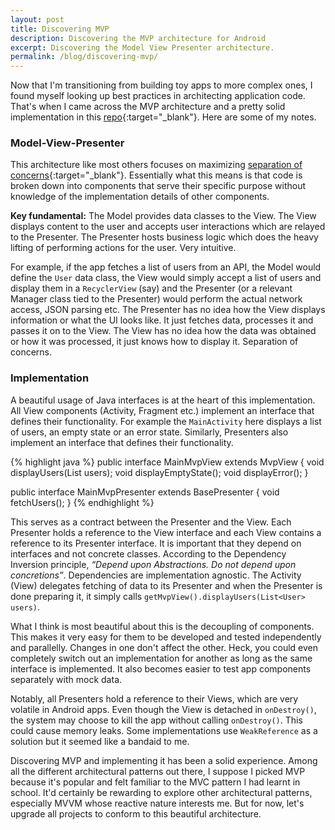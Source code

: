 ```yaml
---
layout: post
title: Discovering MVP
description: Discovering the MVP architecture for Android
excerpt: Discovering the Model View Presenter architecture.
permalink: /blog/discovering-mvp/
---
```

Now that I'm transitioning from building toy apps to more complex ones, I found myself looking up best practices in architecting application code. That's when I came across the MVP architecture and a pretty solid implementation in this [repo](https://github.com/ribot/android-boilerplate){:target="_blank"}. Here are some of my notes.

### Model-View-Presenter
This architecture like most others focuses on maximizing [separation of concerns](https://en.wikipedia.org/wiki/Separation_of_concerns){:target="_blank"}. Essentially what this means is that code is broken down into components that serve their specific purpose without knowledge of the implementation details of other components.

**Key fundamental:** The Model provides data classes to the View. The View displays content to the user and accepts user interactions which are relayed to the Presenter. The Presenter hosts business logic which does the heavy lifting of performing actions for the user. Very intuitive.

For example, if the app fetches a list of users from an API, the Model would define the `User` data class, the View would simply accept a list of users and display them in a `RecyclerView` (say) and the Presenter (or a relevant Manager class tied to the Presenter) would perform the actual network access, JSON parsing etc. The Presenter has no idea how the View displays information or what the UI looks like. It just fetches data, processes it and passes it on to the View. The View has no idea how the data was obtained or how it was processed, it just knows how to display it. Separation of concerns.

### Implementation
A beautiful usage of Java interfaces is at the heart of this implementation. All View components (Activity, Fragment etc.) implement an interface that defines their functionality. For example the `MainActivity` here displays a list of users, an empty state or an error state. Similarly, Presenters also implement an interface that defines their functionality.

{% highlight java %}
public interface MainMvpView extends MvpView {
    void displayUsers(List<User> users);
    void displayEmptyState();
    void displayError();
}

public interface MainMvpPresenter extends BasePresenter {
    void fetchUsers();
}
{% endhighlight %}

This serves as a contract between the Presenter and the View. Each Presenter holds a reference to the View interface and each View contains a reference to its Presenter interface. It is important that they depend on interfaces and not concrete classes. According to the Dependency Inversion principle, *“Depend upon Abstractions. Do not depend upon concretions”*. Dependencies are implementation agnostic. The Activity (View) delegates fetching of data to its Presenter and when the Presenter is done preparing it, it simply calls `getMvpView().displayUsers(List<User> users)`.

What I think is most beautiful about this is the decoupling of components. This makes it very easy for them to be developed and tested independently and parallelly. Changes in one don't affect the other. Heck, you could even completely switch out an implementation for another as long as the same interface is implemented. It also becomes easier to test app components separately with mock data.

Notably, all Presenters hold a reference to their Views, which are very volatile in Android apps. Even though the View is detached in `onDestroy()`, the system may choose to kill the app without calling `onDestroy()`. This could cause memory leaks. Some implementations use `WeakReference` as a solution but it seemed like a bandaid to me.

Discovering MVP and implementing it has been a solid experience. Among all the different architectural patterns out there, I suppose I picked MVP because it's popular and felt familiar to the MVC pattern I had learnt in school. It'd certainly be rewarding to explore other architectural patterns, especially MVVM whose reactive nature interests me. But for now, let's upgrade all projects to conform to this beautiful architecture.
